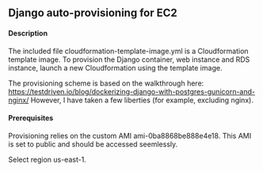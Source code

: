 ## Django auto-provisioning for EC2


#### Description

The included file cloudformation-template-image.yml is a Cloudformation template image. To provision the Django container, web instance and RDS instance, launch a new Cloudformation using the template image.

The provisioning scheme is based on the walkthrough here: https://testdriven.io/blog/dockerizing-django-with-postgres-gunicorn-and-nginx/ However, I have taken a few liberties (for example, excluding nginx).

#### Prerequisites

Provisioning relies on the custom AMI ami-0ba8868be888e4e18. This AMI is set to public and should be accessed seemlessly.

Select region us-east-1.

